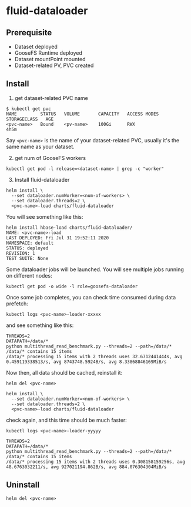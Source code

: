 # fluid-dataloader

## Prerequisite
- Dataset deployed
- GooseFS Runtime deployed
- Dataset mountPoint mounted
- Dataset-related PV, PVC created

## Install
1. get dataset-related PVC name
```shell script
$ kubectl get pvc
NAME         STATUS   VOLUME       CAPACITY   ACCESS MODES   STORAGECLASS   AGE
<pvc-name>   Bound    <pv-name>    100Gi      RWX                           4h5m
```
Say `<pvc-name>` is the name of your dataset-related PVC, usually it's the same name as your dataset.

2. get num of GooseFS workers
```shell script
kubectl get pod -l release=<dataset-name> | grep -c "worker"
```

3. Install fluid-dataloader

```shell script
helm install \
  --set dataloader.numWorker=<num-of-workers> \
  --set dataloader.threads=2 \
  <pvc-name>-load charts/fluid-dataloader
```

You will see something like this:
```
helm install hbase-load charts/fluid-dataloader/
NAME: <pvc-name>-load
LAST DEPLOYED: Fri Jul 31 19:52:11 2020
NAMESPACE: default
STATUS: deployed
REVISION: 1
TEST SUITE: None
```

Some dataloader jobs will be launched. You will see multiple jobs running on different nodes:
```shell script
kubectl get pod -o wide -l role=goosefs-dataloader
```

Once some job completes, you can check time consumed during data prefetch:
```shell script
kubectl logs <pvc-name>-loader-xxxxx
```
and see something like this:
```
THREADS=2
DATAPATH=/data/*
python multithread_read_benchmark.py --threads=2 --path=/data/*
/data/* contains 15 items
/data/* processing 15 items with 2 threads uses 32.6712441444s, avg 0.459119338513/s, avg 8743748.5924B/s, avg 8.33868846169MiB/s
```

Now then, all data should be cached, reinstall it:
```shell script
helm del <pvc-name>

helm install \
  --set dataloader.numWorker=<num-of-workers> \
  --set dataloader.threads=2 \
  <pvc-name>-load charts/fluid-dataloader
```

check again, and this time should be much faster:
```shell script
kubectl logs <pvc-name>-loader-yyyyy
```
```
THREADS=2
DATAPATH=/data/*
python multithread_read_benchmark.py --threads=2 --path=/data/*
/data/* contains 15 items
/data/* processing 15 items with 2 threads uses 0.308158159256s, avg 48.6763032211/s, avg 927021194.862B/s, avg 884.076304304MiB/s
```

## Uninstall
```
helm del <pvc-name>
```
